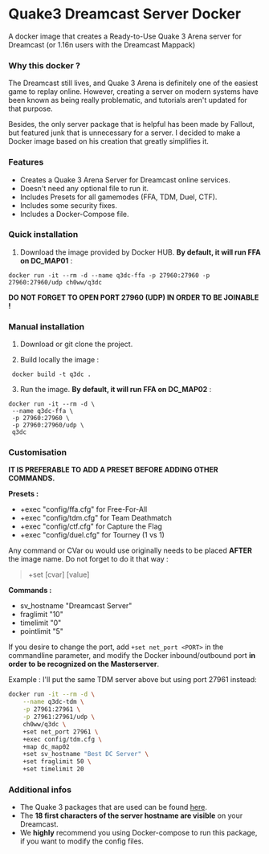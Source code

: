 # Quake3 Dreamcast Server Docker
A docker image that creates a Ready-to-Use Quake 3 Arena server for Dreamcast (or 1.16n users with the Dreamcast Mappack)

### Why this docker ?

The Dreamcast still lives, and Quake 3 Arena is definitely one of the easiest game to replay online. 
However, creating a server on modern systems have been known as being really problematic, and tutorials aren't updated for that purpose. 

Besides, the only server package that is helpful has been made by Fallout, but featured junk that is unnecessary for a server. I decided to make a Docker image based on his creation that greatly simplifies it.

### Features
* Creates a Quake 3 Arena Server for Dreamcast online services.
* Doesn't need any optional file to run it.
* Includes Presets for all gamemodes (FFA, TDM, Duel, CTF).
* Includes some security fixes.
* Includes a Docker-Compose file.

### Quick installation
1) Download the image provided by Docker HUB. **By default, it will run FFA on DC_MAP01** :
```docker
docker run -it --rm -d --name q3dc-ffa -p 27960:27960 -p 27960:27960/udp ch0ww/q3dc
```
**DO NOT FORGET TO OPEN PORT 27960 (UDP) IN ORDER TO BE JOINABLE !**

### Manual installation
1) Download or git clone the project.

2) Build locally the image :
```docker
 docker build -t q3dc . 
```` 
3) Run the image. **By default, it will run FFA on DC_MAP02** :
```docker
docker run -it --rm -d \
 --name q3dc-ffa \
 -p 27960:27960 \
 -p 27960:27960/udp \
 q3dc
```
### Customisation
  
**IT IS PREFERABLE TO ADD A PRESET BEFORE ADDING OTHER COMMANDS.**

**Presets :**
* +exec "config/ffa.cfg" for Free-For-All
* +exec "config/tdm.cfg" for Team Deathmatch
* +exec "config/ctf.cfg" for Capture the Flag
* +exec "config/duel.cfg" for Tourney (1 vs 1)

Any command or CVar ou would use originally needs to be placed **AFTER** the image name. Do not forget to do it that way :
> +set [cvar] [value]

**Commands :**
* sv_hostname "Dreamcast Server"
* fraglimit "10"
* timelimit "0"
* pointlimit "5"

If you desire to change the port, add
```+set net_port <PORT>``` in the commandline parameter, and modify the Docker inbound/outbound port **in order to be recognized on the Masterserver**.

Example : I'll put the same TDM server above but using port 27961 instead:
```sh
docker run -it --rm -d \
    --name q3dc-tdm \
    -p 27961:27961 \
    -p 27961:27961/udp \
    ch0ww/q3dc \
    +set net_port 27961 \
    +exec config/tdm.cfg \
    +map dc_map02
    +set sv_hostname "Best DC Server" \
    +set fraglimit 50 \
    +set timelimit 20
 ```

 ### Additional infos
 * The Quake 3 packages that are used can be found [here](http://dl.baseq.fr/quake/q3dc/).
 * The **18 first characters of the server hostname are visible** on your Dreamcast.
 * We **highly** recommend you using Docker-compose to run this package, if you want to modify the config files.